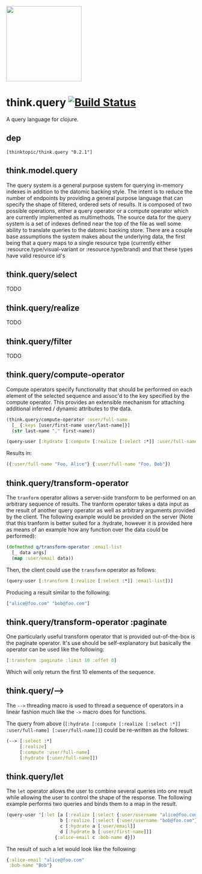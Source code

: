 
<a href="https://www.thinktopic.com"><img src="https://cloud.githubusercontent.com/assets/17600203/21554632/6257d9b0-cdce-11e6-8fc6-1a04ec8e9664.jpg" width="200"/></a>

# think.query [![Build Status](https://travis-ci.com/thinktopic/think.query.svg?token=64MLcsqSTjE7SCpD6LB1&branch=master)](https://travis-ci.com/thinktopic/think.query)

A query language for clojure.

## dep

```(clojure)
[thinktopic/think.query "0.2.1"]
```

## think.model.query
The query system is a general purpose system for querying in-memory indexes
in addition to the datomic backing style.  The intent is to reduce the number of endpoints by providing a
general purpose language that can specify the shape of filtered, ordered sets of results.  It is composed
of two possible operations, either a query operator or a compute operator which are currently
implemented as multimethods.  The source data for the query system is a set of indexes defined near
the top of the file as well some ability to translate queries to the datomic backing store.
There are a couple base assumptions the system makes about the underlying data, the first being
that a query maps to a single resource type (currently either :resource.type/visual-variant
or :resource.type/brand) and that these types have valid resource id's


## think.query/select

TODO

## think.query/realize

TODO

## think.query/filter

TODO

## think.query/compute-operator
Compute operators specify functionality that should be performed on each element of the selected sequence and assoc'd to the key specified by the compute operator. This provides an extensible mechanism for attaching additional inferred / dynamic attributes to the data.

```.clj
(think.query/compute-operator :user/full-name
  [_ {:keys [user/first-name user/last-name]}]
  (str last-name "," first-name))

(query-user [:hydrate [:compute [:realize [:select :*]] :user/full-name] [:user/full-name]])
```

Results in:
```.clj
({:user/full-name "Foo, Alice"} {:user/full-name "Foo, Bob"})

```
## think.query/transform-operator
The `tranform` operator allows a server-side transform to be performed on an arbitrary sequence of results. The tranform operator takes a data input as the result of another query operator as well as arbitrary arguments provided by the client. The following example would be provided on the server (Note that this tranform is better suited for a :hydrate, however it is provided here as means of an example how any function over the data could be performed):

```.clj
(defmethod q/transform-operator :email-list
  [_ data args]
  (map :user/email data))
```

Then, the client could use the `transform` operator as follows:
```.clj
(query-user [:transform [:realize [:select :*]] :email-list])]
```

Producing a result similar to the following:
```.clj
["alice@foo.com" "bob@foo.com"]
```

## think.query/transform-operator :paginate

One particularly useful transform operator that is provided out-of-the-box is the paginate operator. It's use should be self-explanatory but basically the operator can be used like the following:
```.clj
[:transform :paginate :limit 10 :offet 0]
```

Which will only return the first 10 elements of the sequence.

## think.query/-->

The `-->` threading macro is used to thread a sequence of operators in a linear fashion much like the `->` macro does for functions.

The query from above (`[:hydrate [:compute [:realize [:select :*]] :user/full-name] [:user/full-name]]`) could be re-written as the follows:

```.clj
(--> [:select :*]
     [:realize]
     [:compute :user/full-name]
     [:hydrate [:user/full-name]])
```


## think.query/let
The `let` operator allows the user to combine several queries into one result while allowing the user to control the shape of the response. The following example performs two queries and binds them to a map in the result.

```.clj
(query-user '[:let [a [:realize [:select {:user/username "alice@foo.com"}]]
                    b [:realize [:select {:user/username "bob@foo.com"}]]
                    c [:hydrate a [:user/email]]
                    d [:hydrate b [:user/first-name]]]
                  {:alice-email c :bob-name d}])
```
The result of such a let would look like the following:
```.clj
{:alice-email "alice@foo.com"
 :bob-name "Bob"}
```
